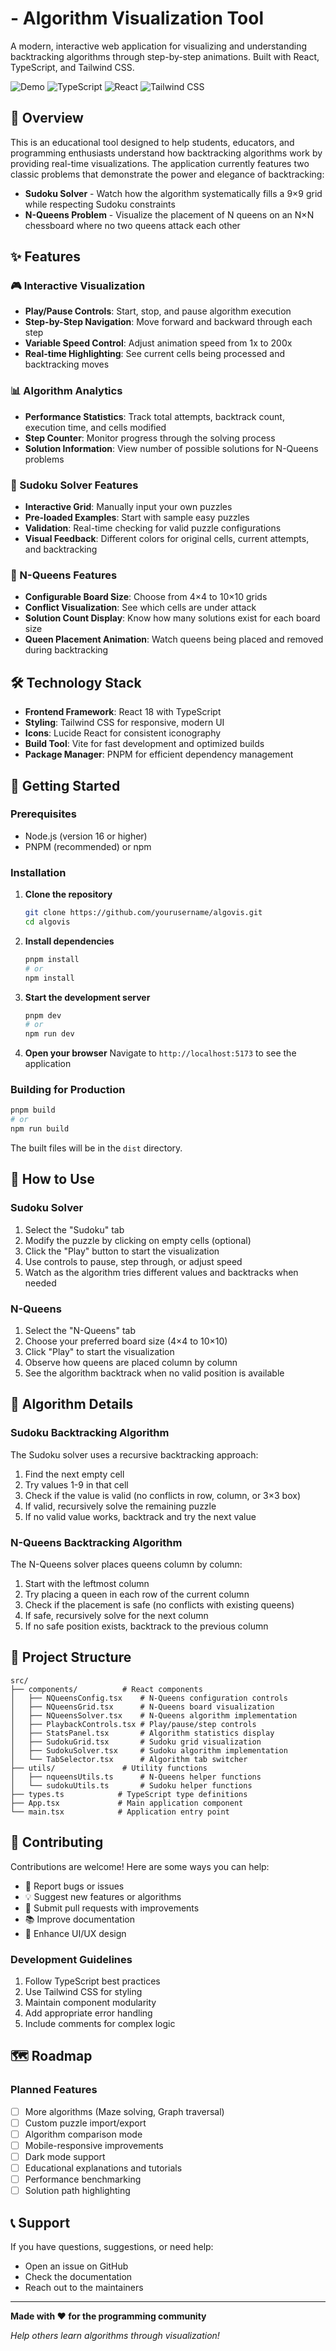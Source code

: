 # - Algorithm Visualization Tool

A modern, interactive web application for visualizing and understanding backtracking algorithms through step-by-step animations. Built with React, TypeScript, and Tailwind CSS.

![Demo](https://img.shields.io/badge/Demo-Live-brightgreen) ![TypeScript](https://img.shields.io/badge/TypeScript-007ACC?logo=typescript&logoColor=white) ![React](https://img.shields.io/badge/React-20232A?logo=react&logoColor=61DAFB) ![Tailwind CSS](https://img.shields.io/badge/Tailwind_CSS-38B2AC?logo=tailwind-css&logoColor=white)

## 🌟 Overview

This is an educational tool designed to help students, educators, and programming enthusiasts understand how backtracking algorithms work by providing real-time visualizations. The application currently features two classic problems that demonstrate the power and elegance of backtracking:

- **Sudoku Solver** - Watch how the algorithm systematically fills a 9×9 grid while respecting Sudoku constraints
- **N-Queens Problem** - Visualize the placement of N queens on an N×N chessboard where no two queens attack each other

## ✨ Features

### 🎮 Interactive Visualization

- **Play/Pause Controls**: Start, stop, and pause algorithm execution
- **Step-by-Step Navigation**: Move forward and backward through each step
- **Variable Speed Control**: Adjust animation speed from 1x to 200x
- **Real-time Highlighting**: See current cells being processed and backtracking moves

### 📊 Algorithm Analytics

- **Performance Statistics**: Track total attempts, backtrack count, execution time, and cells modified
- **Step Counter**: Monitor progress through the solving process
- **Solution Information**: View number of possible solutions for N-Queens problems

### 🎯 Sudoku Solver Features

- **Interactive Grid**: Manually input your own puzzles
- **Pre-loaded Examples**: Start with sample easy puzzles
- **Validation**: Real-time checking for valid puzzle configurations
- **Visual Feedback**: Different colors for original cells, current attempts, and backtracking

### 👑 N-Queens Features

- **Configurable Board Size**: Choose from 4×4 to 10×10 grids
- **Conflict Visualization**: See which cells are under attack
- **Solution Count Display**: Know how many solutions exist for each board size
- **Queen Placement Animation**: Watch queens being placed and removed during backtracking

## 🛠️ Technology Stack

- **Frontend Framework**: React 18 with TypeScript
- **Styling**: Tailwind CSS for responsive, modern UI
- **Icons**: Lucide React for consistent iconography
- **Build Tool**: Vite for fast development and optimized builds
- **Package Manager**: PNPM for efficient dependency management

## 🚀 Getting Started

### Prerequisites

- Node.js (version 16 or higher)
- PNPM (recommended) or npm

### Installation

1. **Clone the repository**

   ```bash
   git clone https://github.com/yourusername/algovis.git
   cd algovis
   ```

2. **Install dependencies**

   ```bash
   pnpm install
   # or
   npm install
   ```

3. **Start the development server**

   ```bash
   pnpm dev
   # or
   npm run dev
   ```

4. **Open your browser**
   Navigate to `http://localhost:5173` to see the application

### Building for Production

```bash
pnpm build
# or
npm run build
```

The built files will be in the `dist` directory.

## 🎯 How to Use

### Sudoku Solver

1. Select the "Sudoku" tab
2. Modify the puzzle by clicking on empty cells (optional)
3. Click the "Play" button to start the visualization
4. Use controls to pause, step through, or adjust speed
5. Watch as the algorithm tries different values and backtracks when needed

### N-Queens

1. Select the "N-Queens" tab
2. Choose your preferred board size (4×4 to 10×10)
3. Click "Play" to start the visualization
4. Observe how queens are placed column by column
5. See the algorithm backtrack when no valid position is available

## 🧠 Algorithm Details

### Sudoku Backtracking Algorithm

The Sudoku solver uses a recursive backtracking approach:

1. Find the next empty cell
2. Try values 1-9 in that cell
3. Check if the value is valid (no conflicts in row, column, or 3×3 box)
4. If valid, recursively solve the remaining puzzle
5. If no valid value works, backtrack and try the next value

### N-Queens Backtracking Algorithm

The N-Queens solver places queens column by column:

1. Start with the leftmost column
2. Try placing a queen in each row of the current column
3. Check if the placement is safe (no conflicts with existing queens)
4. If safe, recursively solve for the next column
5. If no safe position exists, backtrack to the previous column

## 📁 Project Structure

```
src/
├── components/          # React components
│   ├── NQueensConfig.tsx    # N-Queens configuration controls
│   ├── NQueensGrid.tsx      # N-Queens board visualization
│   ├── NQueensSolver.tsx    # N-Queens algorithm implementation
│   ├── PlaybackControls.tsx # Play/pause/step controls
│   ├── StatsPanel.tsx       # Algorithm statistics display
│   ├── SudokuGrid.tsx       # Sudoku grid visualization
│   ├── SudokuSolver.tsx     # Sudoku algorithm implementation
│   └── TabSelector.tsx      # Algorithm tab switcher
├── utils/               # Utility functions
│   ├── nqueensUtils.ts      # N-Queens helper functions
│   └── sudokuUtils.ts       # Sudoku helper functions
├── types.ts            # TypeScript type definitions
├── App.tsx             # Main application component
└── main.tsx            # Application entry point
```

## 🤝 Contributing

Contributions are welcome! Here are some ways you can help:

- 🐛 Report bugs or issues
- 💡 Suggest new features or algorithms
- 🔧 Submit pull requests with improvements
- 📚 Improve documentation
- 🎨 Enhance UI/UX design

### Development Guidelines

1. Follow TypeScript best practices
2. Use Tailwind CSS for styling
3. Maintain component modularity
4. Add appropriate error handling
5. Include comments for complex logic

## 🗺️ Roadmap

### Planned Features

- [ ] More algorithms (Maze solving, Graph traversal)
- [ ] Custom puzzle import/export
- [ ] Algorithm comparison mode
- [ ] Mobile-responsive improvements
- [ ] Dark mode support
- [ ] Educational explanations and tutorials
- [ ] Performance benchmarking
- [ ] Solution path highlighting

## 📞 Support

If you have questions, suggestions, or need help:

- Open an issue on GitHub
- Check the documentation
- Reach out to the maintainers

---

**Made with ❤️ for the programming community**

_Help others learn algorithms through visualization!_
